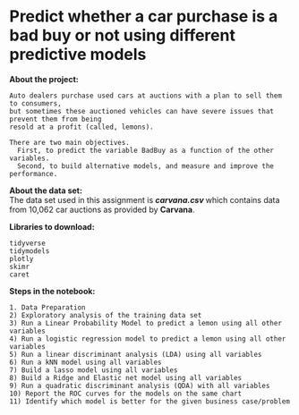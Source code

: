 # Predict whether a car purchase is a bad buy or not using different predictive models

<b> About the project: </b>

    Auto dealers purchase used cars at auctions with a plan to sell them to consumers, 
    but sometimes these auctioned vehicles can have severe issues that prevent them from being 
    resold at a profit (called, lemons). 
    
    There are two main objectives. 
      First, to predict the variable BadBuy as a function of the other variables. 
      Second, to build alternative models, and measure and improve the performance.
  
<b> About the data set: </b> </br>
The data set used in this assignment is <i><b> carvana.csv </b></i> which contains data from 10,062 car auctions as provided by <b>Carvana</b>. </br>

<b> Libraries to download: </b> </br>

    tidyverse
    tidymodels
    plotly
    skimr
    caret

<b> Steps in the notebook:</b> </br>

    1. Data Preparation
    2) Exploratory analysis of the training data set
    3) Run a Linear Probability Model to predict a lemon using all other variables
    4) Run a logistic regression model to predict a lemon using all other variables
    5) Run a linear discriminant analysis (LDA) using all variables
    6) Run a kNN model using all variables
    7) Build a lasso model using all variables
    8) Build a Ridge and Elastic net model using all variables
    9) Run a quadratic discriminant analysis (QDA) with all variables
    10) Report the ROC curves for the models on the same chart
    11) Identify which model is better for the given business case/problem

